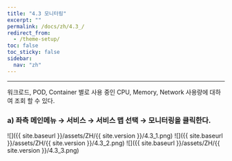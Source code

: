 ```yaml
---
title: "4.3 모니터링"
excerpt: ""
permalink: /docs/zh/4.3_/
redirect_from:
  - /theme-setup/
toc: false
toc_sticky: false
sidebar:
  nav: "zh"
---
```


---
워크로드, POD, Container 별로 사용 중인 CPU, Memory, Network 사용량에 대하여 조회 할 수 있다.

### a\) 좌측 메인메뉴 → 서비스 → 서비스 맵 선택 → 모니터링을 클릭한다.
![]({{ site.baseurl }}/assets/ZH/{{ site.version }}/4.3_1.png)
![]({{ site.baseurl }}/assets/ZH/{{ site.version }}/4.3_2.png)
![]({{ site.baseurl }}/assets/ZH/{{ site.version }}/4.3_3.png)
